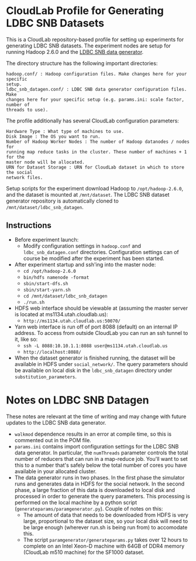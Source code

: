 CloudLab Profile for Generating LDBC SNB Datasets
=================================================

This is a CloudLab repository-based profile for setting up experiments for
generating LDBC SNB datasets. The experiment nodes are setup for running Hadoop
2.6.0 and the [LDBC SNB data generator](https://github.com/ldbc/ldbc_snb_datagen).

The directory structure has the following important directories:
```
hadoop.conf/ : Hadoop configuration files. Make changes here for your specific
setup.
ldbc_snb_datagen.conf/ : LDBC SNB data generator configuration files. Make
changes here for your specific setup (e.g. params.ini: scale factor, number of
threads to use). 
```

The profile additionally has several CloudLab configuration parameters:

```
Hardware Type : What type of machines to use.
Disk Image : The OS you want to run.
Number of Hadoop Worker Nodes : The number of Hadoop datanodes / nodes for
running map reduce tasks in the cluster. These number of machines + 1 for the
master node will be allocated. 
URN for Dataset Storage : URN for CloudLab dataset in which to store the social
network files.
```

Setup scripts for the experiment download Hadoop to `/opt/hadoop-2.6.0`, and
the dataset is mounted at `/mnt/dataset`. The LDBC SNB dataset generator
repository is automatically cloned to `/mnt/dataset/ldbc_snb_datagen`. 

## Instructions ##
* Before experiment launch:
  * Modify configuration settings in `hadoop.conf` and `ldbc_snb_datagen.conf`
    directories. Configuration settings can of course be modified after the
    experiment has been started.
* After experiment startup and ssh'ing into the master node:
  * `cd /opt/hadoop-2.6.0`
  * `bin/hdfs namenode -format`
  * `sbin/start-dfs.sh`
  * `sbin/start-yarn.sh`
  * `cd /mnt/dataset/ldbc_snb_datagen`
  * `./run.sh`
* HDFS web interface should be viewable at (assuming the master server is
  located at ms1134.utah.cloudlab.us):
  * `http://ms1134.utah.cloudlab.us:50070/`
* Yarn web interface is run off of port 8088 (default) on an internal IP
  address. To access from outside CloudLab you can run an ssh tunnel to it,
  like so:
  * `ssh -L 8088:10.10.1.1:8088 user@ms1134.utah.cloudlab.us`
  * `http://localhost:8088/`
* When the dataset generator is finished running, the dataset will be available
  in HDFS under `social_network/`. The query parameters should be available on
  local disk in the `ldbc_snb_datagen` directory under
  `substitution_parameters`.

# Notes on LDBC SNB Datagen #
These notes are relevant at the time of writing and may change with future
updates to the LDBC SNB data generator.
* `walkmod` dependence results in an error at compile time, so this is
  commented out in the POM file.
* `params.ini` contains import configuration settings for the LDBC SNB data
  generator. In particular, the `numThreads` parameter controls the total
  number of reducers that can run in a map-reduce job. You'll want to set this
  to a number that's safely below the total number of cores you have available
  in your allocated cluster.
* The data generator runs in two phases. In the first phase the simulator runs
  and generates data in HDFS for the social network. In the second phase, a
  large fraction of this data is downloaded to local disk and processed in
  order to generate the query parameters. This processing is performed on the
  local machine by a python script (`generateparams/paramgenerator.py`). Couple
  of notes on this:
  * The amount of data that needs to be downloaded from HDFS is very large,
    proportional to the dataset size, so your local disk will need to be large
    enough (wherever run.sh is being run from) to accomodate this.
  * The script `paramgenerator/generateparams.py` takes over 12 hours to
    complete on an Intel Xeon-D machine with 64GB of DDR4 memory (CloudLab m510
    machine) for the SF1000 dataset. 

